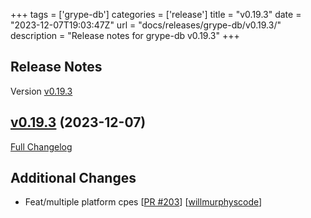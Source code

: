 +++
tags = ['grype-db']
categories = ['release']
title = "v0.19.3"
date = "2023-12-07T19:03:47Z"
url = "docs/releases/grype-db/v0.19.3/"
description = "Release notes for grype-db v0.19.3"
+++

## Release Notes

Version [v0.19.3](https://github.com/anchore/grype-db/releases/tag/v0.19.3)

## [v0.19.3](https://github.com/anchore/grype-db/tree/v0.19.3) (2023-12-07)

[Full Changelog](https://github.com/anchore/grype-db/compare/v0.19.2...v0.19.3)

## Additional Changes

- Feat/multiple platform cpes [[PR #203](https://github.com/anchore/grype-db/pull/203)] [[willmurphyscode](https://github.com/willmurphyscode)]
